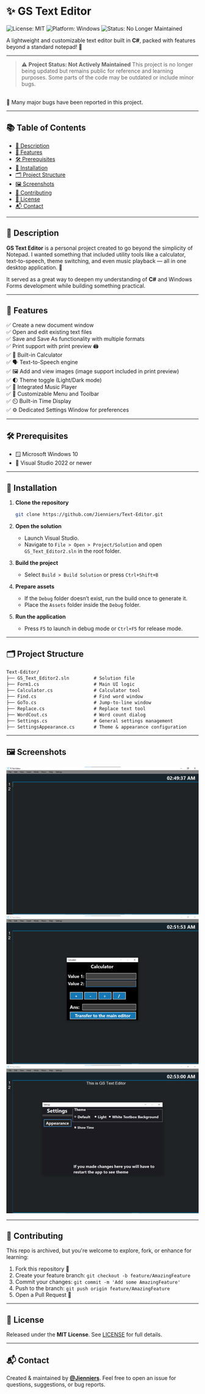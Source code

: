 # ✨ GS Text Editor

![License: MIT](https://img.shields.io/badge/License-MIT-green.svg)
![Platform: Windows](https://img.shields.io/badge/Platform-Windows-blue)
![Status: No Longer Maintained](https://img.shields.io/badge/Status-No%20Longer%20Maintained-lightgrey)

A lightweight and customizable text editor built in **C#**, packed with features beyond a standard notepad! 📝

---

> ⚠️ **Project Status: Not Actively Maintained**
> This project is no longer being updated but remains public for reference and learning purposes. Some parts of the code may be outdated or include minor bugs.
<br>
🔴 Many major bugs have been reported in this project.

---

## 📚 Table of Contents

* [📌 Description](#-description)
* [🚀 Features](#-features)
* [🛠️ Prerequisites](#️-prerequisites)
* [🧰 Installation](#-installation)
* [🗂️ Project Structure](#️-project-structure)
* [🖼️ Screenshots](#-screenshots)
* [🤝 Contributing](#-contributing)
* [📝 License](#-license)
* [📬 Contact](#-contact)

---

## 📌 Description

**GS Text Editor** is a personal project created to go beyond the simplicity of Notepad. I wanted something that included utility tools like a calculator, text-to-speech, theme switching, and even music playback — all in one desktop application. 🎯

It served as a great way to deepen my understanding of **C#** and Windows Forms development while building something practical.

---

## 🚀 Features

✅ Create a new document window
<br>
✅ Open and edit existing text files
<br>
✅ Save and Save As functionality with multiple formats
<br>
✅ Print support with print preview 🖨️
<br>
✅ 🧮 Built-in Calculator
<br>
✅ 🗣️ Text-to-Speech engine
<br>
✅ 🖼️ Add and view images (image support included in print preview)
<br>
✅ 🌓 Theme toggle (Light/Dark mode)
<br>
✅ 🎵 Integrated Music Player
<br>
✅ 🧭 Customizable Menu and Toolbar
<br>
✅ ⏲️ Built-in Time Display
<br>
✅ ⚙️ Dedicated Settings Window for preferences

---

## 🛠️ Prerequisites

* 🪟 Microsoft Windows 10
* 🧰 Visual Studio 2022 or newer

---

## 🧰 Installation

1. **Clone the repository**

   ```bash
   git clone https://github.com/Jienniers/Text-Editor.git
   ```

2. **Open the solution**

   * Launch Visual Studio.
   * Navigate to `File > Open > Project/Solution` and open `GS_Text_Editor2.sln` in the root folder.

3. **Build the project**

   * Select `Build > Build Solution` or press `Ctrl+Shift+B`

4. **Prepare assets**

   * If the `Debug` folder doesn’t exist, run the build once to generate it.
   * Place the `Assets` folder inside the `Debug` folder.

5. **Run the application**

   * Press `F5` to launch in debug mode or `Ctrl+F5` for release mode.

---

## 🗂️ Project Structure

```
Text-Editor/
├── GS_Text_Editor2.sln         # Solution file
├── Form1.cs                    # Main UI logic
├── Calculator.cs               # Calculator tool
├── Find.cs                     # Find word window
├── GoTo.cs                     # Jump-to-line window
├── Replace.cs                  # Replace text tool
├── WordCout.cs                 # Word count dialog
├── Settings.cs                 # General settings management
├── SettingsAppearance.cs       # Theme & appearance configuration
```

---

## 🖼️ Screenshots

![App Screenshot](https://github.com/Jienniers/Text-Editor/blob/main/screenshots/SS1.png)
![App Screenshot](https://github.com/Jienniers/Text-Editor/blob/main/screenshots/SS2.png)
![App Screenshot](https://github.com/Jienniers/Text-Editor/blob/main/screenshots/SS3.png)

---

## 🤝 Contributing

This repo is archived, but you're welcome to explore, fork, or enhance for learning:

1. Fork this repository 🍴
2. Create your feature branch: `git checkout -b feature/AmazingFeature`
3. Commit your changes: `git commit -m 'Add some AmazingFeature'`
4. Push to the branch: `git push origin feature/AmazingFeature`
5. Open a Pull Request 🚀

---

## 📝 License

Released under the **MIT License**. See [LICENSE](LICENSE) for full details.

---

## 📬 Contact

Created & maintained by **[@Jienniers](https://github.com/Jienniers)**.
Feel free to open an issue for questions, suggestions, or bug reports.
